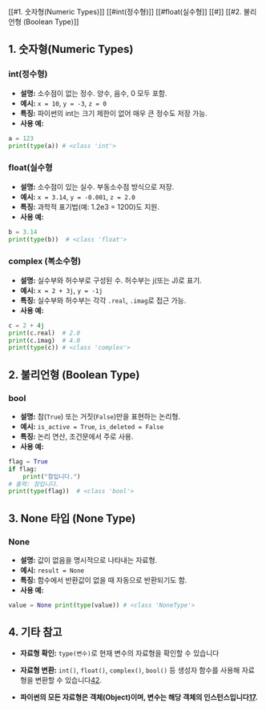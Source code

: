 [[#1. 숫자형(Numeric Types)]]
[[#int(정수형)]]
[[#float(실수형]]
[[#]]
[[#2. 불리언형 (Boolean Type)]]

## 1. 숫자형(Numeric Types)
### int(정수형) 
- **설명:** 소수점이 없는 정수. 양수, 음수, 0 모두 포함.
- **예시:** `x = 10`, `y = -3`, `z = 0`
- **특징:** 파이썬의 int는 크기 제한이 없어 매우 큰 정수도 저장 가능.
- **사용 예:**
``` python
a = 123
print(type(a)) # <class 'int'>
```
### float(실수형
- **설명:** 소수점이 있는 실수. 부동소수점 방식으로 저장.
- **예시:** `x = 3.14`, `y = -0.001`, `z = 2.0`
- **특징:** 과학적 표기법(예: 1.2e3 = 1200)도 지원.
- **사용 예:**
``` python
b = 3.14
print(type(b))  # <class 'float'>
```
### complex (복소수형)
- **설명:** 실수부와 허수부로 구성된 수. 허수부는 j(또는 J)로 표기.
- **예시:** `x = 2 + 3j`, `y = -1j`
- **특징:** 실수부와 허수부는 각각 `.real`, `.imag`로 접근 가능.
- **사용 예:**
```python
c = 2 + 4j
print(c.real)  # 2.0
print(c.imag)  # 4.0
print(type(c)) # <class 'complex'>
```
## 2. 불리언형 (Boolean Type)
### bool
- **설명:** 참(`True`) 또는 거짓(`False`)만을 표현하는 논리형.
- **예시:** `is_active = True`, `is_deleted = False`
- **특징:** 논리 연산, 조건문에서 주로 사용.
- **사용 예:**
```python
flag = True
if flag:
    print("참입니다.")
# 출력: 참입니다.
print(type(flag))  # <class 'bool'>
```
## 3. None 타입 (None Type)

### None
- **설명:** 값이 없음을 명시적으로 나타내는 자료형.
- **예시:** `result = None`
- **특징:** 함수에서 반환값이 없을 때 자동으로 반환되기도 함.
- **사용 예:**
```python
value = None print(type(value)) # <class 'NoneType'>
```
## 4. 기타 참고
- **자료형 확인:** `type(변수)`로 현재 변수의 자료형을 확인할 수 있습니다
- **자료형 변환:** `int()`, `float()`, `complex()`, `bool()` 등 생성자 함수를 사용해 자료형을 변환할 수 있습니다[4](https://www.w3schools.com/python/python_datatypes.asp)[2](https://data-flair.training/blogs/python-number-types-conversion/).
    
- **파이썬의 모든 자료형은 객체(Object)이며, 변수는 해당 객체의 인스턴스입니다[1](https://www.geeksforgeeks.org/python-data-types/)[7](https://www.programiz.com/python-programming/variables-datatypes).**